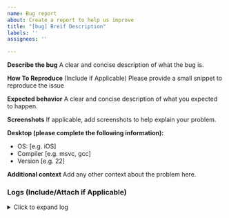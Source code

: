 ```yaml
---
name: Bug report
about: Create a report to help us improve
title: "[bug] Breif Description"
labels: ''
assignees: ''

---
```


<!-- 
  Please don't forget to update the issue title.
  Include all applicable information to help us reproduce your problem.
-->

**Describe the bug**
A clear and concise description of what the bug is.

**How To Reproduce** (Include if Applicable)
Please provide a small snippet to reproduce the issue

**Expected behavior**
A clear and concise description of what you expected to happen.

**Screenshots**
If applicable, add screenshots to help explain your problem.

**Desktop (please complete the following information):**
 - OS: [e.g. iOS]
 - Compiler [e.g. msvc, gcc]
 - Version [e.g. 22]

**Additional context**
Add any other context about the problem here.

### Logs (Include/Attach if Applicable)
<details><summary>Click to expand log</summary>

```
Put your log output here
```

</details>
